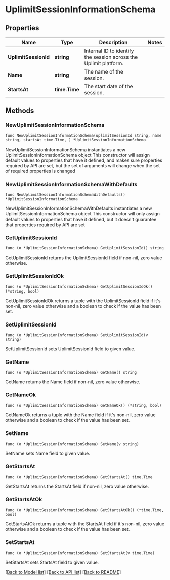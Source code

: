 # UplimitSessionInformationSchema

## Properties

Name | Type | Description | Notes
------------ | ------------- | ------------- | -------------
**UplimitSessionId** | **string** | Internal ID to identify the session across the Uplimit platform. | 
**Name** | **string** | The name of the session. | 
**StartsAt** | **time.Time** | The start date of the session. | 

## Methods

### NewUplimitSessionInformationSchema

`func NewUplimitSessionInformationSchema(uplimitSessionId string, name string, startsAt time.Time, ) *UplimitSessionInformationSchema`

NewUplimitSessionInformationSchema instantiates a new UplimitSessionInformationSchema object
This constructor will assign default values to properties that have it defined,
and makes sure properties required by API are set, but the set of arguments
will change when the set of required properties is changed

### NewUplimitSessionInformationSchemaWithDefaults

`func NewUplimitSessionInformationSchemaWithDefaults() *UplimitSessionInformationSchema`

NewUplimitSessionInformationSchemaWithDefaults instantiates a new UplimitSessionInformationSchema object
This constructor will only assign default values to properties that have it defined,
but it doesn't guarantee that properties required by API are set

### GetUplimitSessionId

`func (o *UplimitSessionInformationSchema) GetUplimitSessionId() string`

GetUplimitSessionId returns the UplimitSessionId field if non-nil, zero value otherwise.

### GetUplimitSessionIdOk

`func (o *UplimitSessionInformationSchema) GetUplimitSessionIdOk() (*string, bool)`

GetUplimitSessionIdOk returns a tuple with the UplimitSessionId field if it's non-nil, zero value otherwise
and a boolean to check if the value has been set.

### SetUplimitSessionId

`func (o *UplimitSessionInformationSchema) SetUplimitSessionId(v string)`

SetUplimitSessionId sets UplimitSessionId field to given value.


### GetName

`func (o *UplimitSessionInformationSchema) GetName() string`

GetName returns the Name field if non-nil, zero value otherwise.

### GetNameOk

`func (o *UplimitSessionInformationSchema) GetNameOk() (*string, bool)`

GetNameOk returns a tuple with the Name field if it's non-nil, zero value otherwise
and a boolean to check if the value has been set.

### SetName

`func (o *UplimitSessionInformationSchema) SetName(v string)`

SetName sets Name field to given value.


### GetStartsAt

`func (o *UplimitSessionInformationSchema) GetStartsAt() time.Time`

GetStartsAt returns the StartsAt field if non-nil, zero value otherwise.

### GetStartsAtOk

`func (o *UplimitSessionInformationSchema) GetStartsAtOk() (*time.Time, bool)`

GetStartsAtOk returns a tuple with the StartsAt field if it's non-nil, zero value otherwise
and a boolean to check if the value has been set.

### SetStartsAt

`func (o *UplimitSessionInformationSchema) SetStartsAt(v time.Time)`

SetStartsAt sets StartsAt field to given value.



[[Back to Model list]](../README.md#documentation-for-models) [[Back to API list]](../README.md#documentation-for-api-endpoints) [[Back to README]](../README.md)


